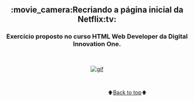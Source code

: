 <h2 align="center">:movie_camera:​Recriando a página inicial da Netflix:tv:<a name="back-to-top"></a></h2>

<h3 align="center">Exercício proposto no curso HTML Web Developer da Digital Innovation One.</h3>

<br/>

<p align="center">
    <a href="">
        <img src="https://github.com/marcosbarker/Netflix-simple-copy/blob/main/img/gif/gif.gif" alt="gif">
    </a>
    </p>  

   <br/>

&emsp;&emsp;&emsp;&emsp;&emsp;&emsp;&emsp;&emsp;&emsp;&emsp;&emsp;&emsp;&emsp;&emsp;&emsp;&emsp;&emsp;&emsp;&emsp;&emsp;⬆️[Back to top](#back-to-top)⬆️ 

